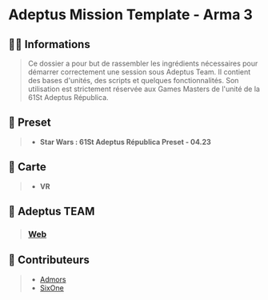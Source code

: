 # Adeptus Mission Template - Arma 3

## 🧑‍💻 Informations
> Ce dossier a pour but de rassembler les ingrédients nécessaires pour démarrer correctement une session sous Adeptus Team. Il contient des bases d'unités, des scripts et quelques fonctionnalités. Son utilisation est strictement réservée aux Games Masters de l'unité de la 61St Adeptus Républica.

## 🎫 Preset
> - **Star Wars : 61St Adeptus Républica Preset - 04.23**

## 🧩 Carte
> - **VR**

## 🏢 Adeptus TEAM
> ### [Web](https://www.adeptusrepublica.fr)

## 🤝 Contributeurs
> + [Admors](https://steamcommunity.com/profiles/76561198134513977)
> + [SixOne](https://steamcommunity.com/profiles/76561198063259158)